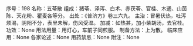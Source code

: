 序号：198
名称：五苓散
组成：猪苓、泽泻、白术、赤茯苓、官桂、木通、山茵陈、天花粉、瞿麦各等分。
出处：《普济方》卷三六九。
主治：冒暑伏热，吐泻烦渴，阴阳不分，表里未解，伤风受湿。
加减：如热甚，加小柴胡汤，去官桂。
功效：None
用法用量：用灯心，车前子同煎服。
制备方法：上为散。
临床应用：None
各家论述：None
用药禁忌：None
附注：None
